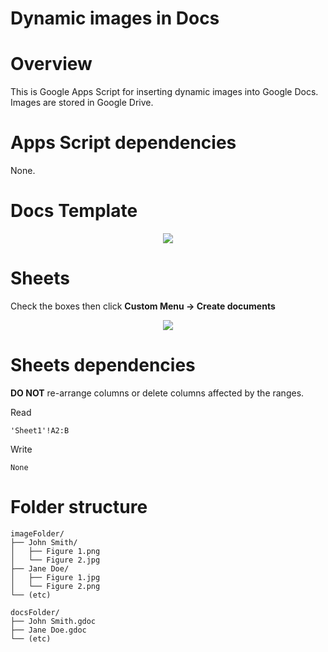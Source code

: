 # Dynamic images in Docs

# Overview
This is Google Apps Script for inserting dynamic images into Google Docs. Images are stored in Google Drive.

# Apps Script dependencies
None. 

# Docs Template
<div align="center"><img src="https://github.com/user-attachments/assets/de15b41c-0017-4bcb-8afb-87f0c774b735" /></div>

# Sheets
Check the boxes then click **Custom Menu -> Create documents**

<div align="center"><img src="https://github.com/user-attachments/assets/9e3b7522-9cfc-4254-a7ba-7fa3d18cb0e6" /></div>

# Sheets dependencies
**DO NOT** re-arrange columns or delete columns affected by the ranges.

Read
```
'Sheet1'!A2:B
```
Write
```
None
```

# Folder structure
```
imageFolder/
├── John Smith/
│   ├── Figure 1.png
│   └── Figure 2.jpg
├── Jane Doe/
│   ├── Figure 1.jpg
│   └── Figure 2.png
└── (etc)

docsFolder/
├── John Smith.gdoc
├── Jane Doe.gdoc
└── (etc)
```

